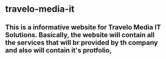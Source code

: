 # travelo-media-it
## This is a informative website for Travelo Media IT Solutions. Basically, the website will contain all the services that will br provided by th company and also will contain it's protfolio,
